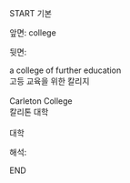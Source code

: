 START
기본

앞면:
college


뒷면:
<div>a college of further education </div><div>고등 교육을 위한 칼리지</div><div><br></div><div><div>Carleton College </div><div>칼리톤 대학</div></div><div><br></div><div>대학</div>


해석:
<!--ID: 1746614453628-->
END